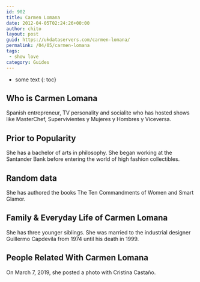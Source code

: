 ```yaml
---
id: 902
title: Carmen Lomana
date: 2012-04-05T02:24:26+00:00
author: chito
layout: post
guid: https://ukdataservers.com/carmen-lomana/
permalink: /04/05/carmen-lomana
tags:
 - show love
category: Guides
---
```


* some text
{: toc}


## Who is  Carmen Lomana
                  
                  
                  
Spanish entrepreneur, TV personality and socialite who has hosted shows like MasterChef, Supervivientes y Mujeres y Hombres y Viceversa. 
                  
                
                
                
## Prior to Popularity 
                  
                  
                  
She has a bachelor of arts in philosophy. She began working at the Santander Bank before entering the world of high fashion collectibles. 
                  
                
                
                
## Random data 
                  
                  
                  
She has authored the books The Ten Commandments of Women and Smart Glamor. 
                  
                
                
                
## Family & Everyday Life of Carmen Lomana
                  
                  
                  
She has three younger siblings. She was married to the industrial designer Guillermo Capdevila from 1974 until his death in 1999. 
                  
                
                
                
## People Related With  Carmen Lomana
                  
                  
                  
On March 7, 2019, she posted a photo with Cristina Castaño. 
                  
                
              
            
          
          
          
    
    
  
